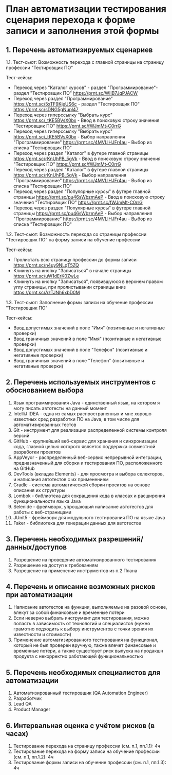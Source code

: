 # План автоматизации тестирования сценария перехода к форме записи и заполнения этой формы #

## 1. Перечень автоматизируемых сценариев ##

1.1. Тест-сьют: Возможность перехода с главной страницы на страницу профессии "Тестировщик ПО"

Тест-кейсы:
* Переход через "Каталог курсов" - раздел "Программирование"- раздел "Тестировщик ПО" https://prnt.sc/WIIB7JqPJACW
* Переход через раздел "Программирование" https://prnt.sc/5xTF9KjeUS6c - раздел "Тестировщик ПО" https://prnt.sc/sDNG5gNupl47
* Переход через гиперссылку "Выбрать курс" https://prnt.sc/_tKE5BVsX0bx - Ввод в поисковую строку значения "Тестировщик ПО" https://prnt.sc/fWJmMt-C0rrG
* Переход через гиперссылку "Выбрать курс" https://prnt.sc/_tKE5BVsX0bx - Выбор направления "Программирование" https://prnt.sc/4MVLlHJFr4au - Выбор из списка "Тестировщик ПО"
* Переход через раздел "Каталог" в футере главной страницы https://prnt.sc/rKnUhPB_5gVk - Ввод в поисковую строку значения "Тестировщик ПО" https://prnt.sc/fWJmMt-C0rrG
* Переход через раздел "Каталог" в футере главной страницы https://prnt.sc/rKnUhPB_5gVk -  Выбор направления "Программирование" https://prnt.sc/4MVLlHJFr4au - Выбор из списка "Тестировщик ПО"
* Переход через раздел "Популярные курсы" в футере главной страницы https://prnt.sc/pu46sWbzmAeP  -  Ввод в поисковую строку значения "Тестировщик ПО" https://prnt.sc/fWJmMt-C0rrG
* Переход через раздел "Популярные курсы" в футере главной страницы https://prnt.sc/pu46sWbzmAeP  -  Выбор направления "Программирование" https://prnt.sc/4MVLlHJFr4au - Выбор из списка "Тестировщик ПО"


1.2.  Тест-сьют: Возможность перехода со страницы профессии "Тестировщик ПО" на форму записи на обучение профессии

Тест-кейсы:

* Пролистать всю страницу профессии до формы записи https://prnt.sc/n4uy9NLqT5ZQ
* Кликнуть на кнопку "Записаться" в начале страницы https://prnt.sc/uW1dErK0ZwLe
* Кликнуть на кнопку "Записаться", появившуюся в верхнем правом углу страницы, при пролистывании страницы вниз https://prnt.sc/AzTJNh6xbD0M

1.3. Тест-сьют: Заполнение формы записи на обучение профессии "Тестировщик ПО"

Тест-кейсы:

* Ввод допустимых значений в поле "Имя" (позитивные и негативные проверки)
* Ввод граничных значений в поле "Имя" (позитивные и негативные проверки)
* Ввод допустимых значений в поле "Телефон" (позитивные и негативные проверки)
* Ввод граничных значений в поле "Телефон" (позитивные и негативные проверки)

## 2. Перечень используемых инструментов с обоснованием выбора ##

1. Язык программирования Java - единственный язык, на котором я могу писать автотесты на данный момент
1. IntelliJ IDEA - одна из самых распространенных и мне хорошо известных сред разработки ПО на Java, в том числе для автоматизированных тестов
1. Git - инструмент для реализации распределенной системы контроля версий
1. GitHub - крупнейший веб-сервис для хранения и синхронизации кода, главной целью которого является поддержка совместной разработки проектов
1. AppVeyor - распределенный веб-сервис непрерывной интеграции, предназначенный для сборки и тестирования ПО, расположенного на GitHub
1. DevTools (вкладка Elements) - для просмотра и выбора селекторов, и написания автотестов с их применением
1. Gradle - система автоматической сборки проектов на основе описания их структуры
1. Lombok - библиотека для сокращения кода в классах и расширения функциональности языка Java
1. Selenide - фреймворк, упрощающий написание автотестов для работы с веб-страницами
1. JUnit5 - фреймворк для модульного тестирования ПО на языке Java
1. Faker - библиотека для генерации данных для автотестов

## 3. Перечень необходимых разрешений/данных/доступов ##

1. Разрешение на проведение автоматизированного тестирования
1. Разрешение на доступ к требованиям
1. Разрешение на применение инструментов из п.2 Плана

## 4. Перечень и описание возможных рисков при автоматизации ##

1. Написание автотестов на функции, выполняемые на разовой основе, влекут за собой финансовые и временные потери
1. Если неверно выбрать инструмент для тестирования, можно попасть в зависимость от технологий и специалистов (нужно грамотно подходить к выбору инструментов с точки зрения их известности и стоимости)
1. Применение автоматизированного тестирования на функционал, который не был проверен вручную, также влечет финансовые и временные потери, а также существует риск выпуска на продакшн продукта с некорректно работающей функциональностью

## 5. Перечень необходимых специалистов для автоматизации ##

1. Автоматизированный тестировщик (QA Automation Engineer)
1. Разработчик
1. Lead QA
1. Product Manager

## 6. Интервальная оценка с учётом рисков (в часах) ##

1. Тестирование перехода на страницу профессии (см. п.1, пп.1.1): 4ч
1. Тестирование перехода на форму записи на обучение профессии (см. п.1, пп.1.2): 4ч
1. Тестирование формы записи на обучение профессии (см. п.1, пп.1.3): 4ч
